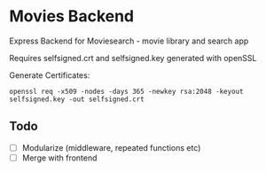 # Movies Backend

Express Backend for Moviesearch - movie library and search app

Requires selfsigned.crt and selfsigned.key generated with openSSL

Generate Certificates:

    openssl req -x509 -nodes -days 365 -newkey rsa:2048 -keyout selfsigned.key -out selfsigned.crt


## Todo
- [ ] Modularize (middleware, repeated functions etc)
- [ ] Merge with frontend